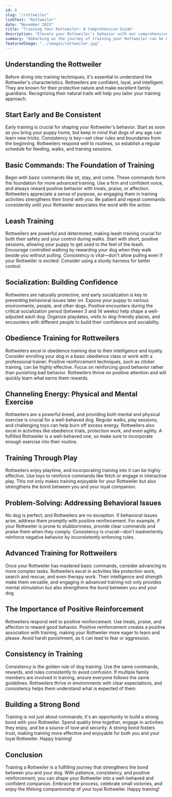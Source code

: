 ```yaml
---
id: 8
slug: "/rottweiler"
linkText: "Rottweiler"
date: "November 2023"
title: "Training Your Rottweiler: A Comprehensive Guide"
description: "Elevate your Rottweiler's behavior with our comprehensive training guide. Effective techniques for a well-behaved and confident companion."
summary: "Embarking on the journey of training your Rottweiler can be both rewarding and fulfilling. In this guide, we'll explore effective techniques and strategies tailored to the unique traits of Rottweilers, ensuring a positive and enriching training experience for both you and your canine companion."
featuredImage: "../images/rottweiler.jpg"
---
```


## Understanding the Rottweiler

Before diving into training techniques, it's essential to understand the Rottweiler's characteristics. Rottweilers are confident, loyal, and intelligent. They are known for their protective nature and make excellent family guardians. Recognizing their natural traits will help you tailor your training approach.

## Start Early and Be Consistent

Early training is crucial for shaping your Rottweiler's behavior. Start as soon as you bring your puppy home, but keep in mind that dogs of any age can learn new tricks. Consistency is key—set clear rules and boundaries from the beginning. Rottweilers respond well to routines, so establish a regular schedule for feeding, walks, and training sessions.

## Basic Commands: The Foundation of Training

Begin with basic commands like sit, stay, and come. These commands form the foundation for more advanced training. Use a firm and confident voice, and always reward positive behavior with treats, praise, or affection. Rottweilers appreciate a sense of purpose, so engaging them in training activities strengthens their bond with you. Be patient and repeat commands consistently until your Rottweiler associates the word with the action.

## Leash Training

Rottweilers are powerful and determined, making leash training crucial for both their safety and your control during walks. Start with short, positive sessions, allowing your puppy to get used to the feel of the leash. Encourage controlled walking by rewarding your dog when they walk beside you without pulling. Consistency is vital—don't allow pulling even if your Rottweiler is excited. Consider using a sturdy harness for better control.

## Socialization: Building Confidence

Rottweilers are naturally protective, and early socialization is key to preventing behavioral issues later on. Expose your puppy to various environments, people, and other dogs. Positive encounters during the critical socialization period (between 3 and 14 weeks) help shape a well-adjusted adult dog. Organize playdates, visits to dog-friendly places, and encounters with different people to build their confidence and sociability.

## Obedience Training for Rottweilers

Rottweilers excel in obedience training due to their intelligence and loyalty. Consider enrolling your dog in a basic obedience class or work with a professional trainer. Positive reinforcement techniques, such as clicker training, can be highly effective. Focus on reinforcing good behavior rather than punishing bad behavior. Rottweilers thrive on positive attention and will quickly learn what earns them rewards.

## Channeling Energy: Physical and Mental Exercise

Rottweilers are a powerful breed, and providing both mental and physical exercise is crucial for a well-behaved dog. Regular walks, play sessions, and challenging toys can help burn off excess energy. Rottweilers also excel in activities like obedience trials, protection work, and even agility. A fulfilled Rottweiler is a well-behaved one, so make sure to incorporate enough exercise into their routine.

## Training Through Play

Rottweilers enjoy playtime, and incorporating training into it can be highly effective. Use toys to reinforce commands like fetch or engage in interactive play. This not only makes training enjoyable for your Rottweiler but also strengthens the bond between you and your loyal companion.

## Problem-Solving: Addressing Behavioral Issues

No dog is perfect, and Rottweilers are no exception. If behavioral issues arise, address them promptly with positive reinforcement. For example, if your Rottweiler is prone to stubbornness, provide clear commands and praise them when they comply. Consistency is crucial—don't inadvertently reinforce negative behavior by inconsistently enforcing rules.

## Advanced Training for Rottweilers

Once your Rottweiler has mastered basic commands, consider advancing to more complex tasks. Rottweilers excel in activities like protection work, search and rescue, and even therapy work. Their intelligence and strength make them versatile, and engaging in advanced training not only provides mental stimulation but also strengthens the bond between you and your dog.

## The Importance of Positive Reinforcement

Rottweilers respond well to positive reinforcement. Use treats, praise, and affection to reward good behavior. Positive reinforcement creates a positive association with training, making your Rottweiler more eager to learn and please. Avoid harsh punishment, as it can lead to fear or aggression.

## Consistency in Training

Consistency is the golden rule of dog training. Use the same commands, rewards, and rules consistently to avoid confusion. If multiple family members are involved in training, ensure everyone follows the same guidelines. Rottweilers thrive in environments with clear expectations, and consistency helps them understand what is expected of them.

## Building a Strong Bond

Training is not just about commands; it's an opportunity to build a strong bond with your Rottweiler. Spend quality time together, engage in activities they enjoy, and be a source of love and security. A strong bond fosters trust, making training more effective and enjoyable for both you and your loyal Rottweiler. Happy training!

## Conclusion

Training a Rottweiler is a fulfilling journey that strengthens the bond between you and your dog. With patience, consistency, and positive reinforcement, you can shape your Rottweiler into a well-behaved and confident companion. Embrace the process, celebrate small victories, and enjoy the lifelong companionship of your loyal Rottweiler. Happy training!
